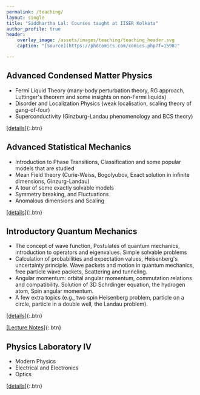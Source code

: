 ```yaml
---
permalink: /teaching/
layout: single
title: "Siddhartha Lal: Courses taught at IISER Kolkata"
author_profile: true
header:
    overlay_image: /assets/images/teaching/teaching_header.svg
    caption: "[Source](https://phdcomics.com/comics.php?f=1598)"

---
```


## Advanced Condensed Matter Physics 
- Fermi Liquid Theory (many-body perturbation theory, RG approach, Luttinger's theorem and some insights on non-Fermi liquids)
- Disorder and Localization Physics (weak localisation, scaling theory of gang-of-four)
- Superconductivity (Ginzburg-Landau phenomenology and BCS theory)

[[details]](https://www.iiserkol.ac.in/teaching-plan/course/2022/Autumn/PH5103/){:.btn}

## Advanced Statistical Mechanics 
- Introduction to Phase Transitions, Classification and some popular models that are studied
- Mean Field theory (Curie-Weiss, Bogolyubov, Exact solution in infinite dimensions, Ginzurg-Landau)
- A tour of some exactly solvable models
- Symmetry breaking, and Fluctuations
- Anomalous dimensions and Scaling

[[details]](https://www.iiserkol.ac.in/teaching-plan/course/2022/Spring/PH4202/){:.btn}

## Introductory Quantum Mechanics 
- The concept of wave function, Postulates of quantum mechanics, introduction to operators and eigenvalues. Simple solvable problems
- Calculation of probabilities and expectation values, Heisenberg's uncertainty principle. Wave packets and motion in quantum mechanics, free particle wave packets, Scattering and tunneling.
- Angular momentum: orbital angular momentum, commutation relations and compatibility. Solution of 3D Schrdinger equation, the hydrogen atom, Spin angular momentum.
- A few extra topics (e.g., two spin Heisenberg problem, particle on a circle, particle in a double well, the Landau problem).

[[details]](https://www.iiserkol.ac.in/teaching-plan/course/2023/Spring/PH2201/){:.btn}

[[Lecture Notes]](/assets/pdfs/QMLectures.pdf){:.btn}

## Physics Laboratory IV 
- Modern Physics
- Electrical and Electronics
- Optics

[[details]](https://www.iiserkol.ac.in/teaching-plan/course/2023/Spring/PH2203/){:.btn}

